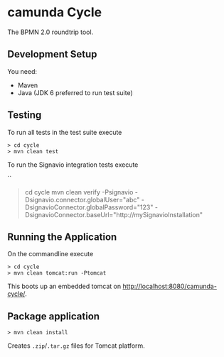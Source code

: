 # camunda Cycle

The BPMN 2.0 roundtrip tool.


## Development Setup

You need:

* Maven
* Java (JDK 6 preferred to run test suite)


## Testing

To run all tests in the test suite execute

```
> cd cycle
> mvn clean test
```

To run the Signavio integration tests execute

``
> cd cycle
> mvn clean verify -Psignavio -Dsignavio.connector.globalUser="abc" -DsignavioConnector.globalPassword="123" -DsignavioConnector.baseUrl="http://mySignavioInstallation"


## Running the Application

On the commandline execute

```
> cd cycle
> mvn clean tomcat:run -Ptomcat
```

This boots up an embedded tomcat on [http://localhost:8080/camunda-cycle/](http://localhost:8080/camunda-cycle/).


## Package application

```
> mvn clean install
```

Creates `.zip`/`.tar.gz` files for Tomcat platform.
